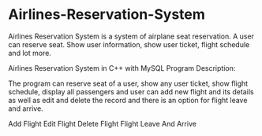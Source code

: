 # Airlines-Reservation-System

Airlines Reservation System is a system of airplane seat reservation. A user can reserve seat. Show user information, show user ticket, flight schedule and lot more.

Airlines Reservation System in C++ with MySQL Program Description:

The program can reserve seat of a user, show any user ticket, show flight schedule, display all passengers and user can add new flight and its details as well as edit and delete the record and there is an option for flight leave and arrive.

Add Flight
Edit Flight
Delete Flight
Flight Leave And Arrive
